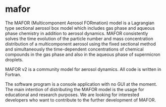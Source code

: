 # mafor
The MAFOR (Multicomponent Aerosol FORmation) model is a Lagrangian type sectional aerosol box model which includes gas phase and aqueous phase chemistry in addition to aerosol dynamics. MAFOR consistently solves the time evolution of the particle number and mass concentration distribution of a multicomponent aerosol using the fixed sectional method and simultaneously the time-dependent concentrations of chemical compounds in the gas phase and also in the aqueous phase of supermicron droplets.

MAFOR v2 is a community model for aerosol dynamics. All code is written in Fortran.

The software program is a console application with no GUI at the moment. The main intention of distributing the MAFOR model is the usage for educational and research purposes. We are looking for interested developers who want to contribute to the further development of MAFOR.
